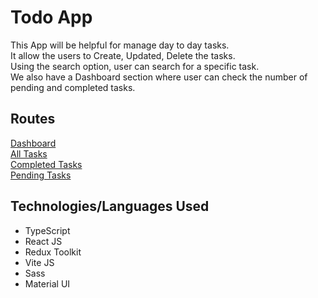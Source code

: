 # Todo App
This App will be helpful for manage day to day tasks.   
It allow the users to Create, Updated, Delete the tasks.   
Using the search option, user can search for a specific task.   
We also have a Dashboard section where user can check the number of pending and completed tasks.

## Routes
[Dashboard](http://localhost:3001/dashboard)  
[All Tasks](http://localhost:3001/all)  
[Completed Tasks](http://localhost:3001/completed)  
[Pending Tasks](http://localhost:3001/pending)  


## Technologies/Languages Used
- TypeScript
- React JS
- Redux Toolkit
- Vite JS
- Sass
- Material UI